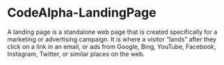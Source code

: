 # CodeAlpha-LandingPage
A landing page is a standalone web page that is created specifically for a marketing or advertising campaign. It is where a visitor “lands” after they click on a link in an email, or ads from Google, Bing, YouTube, Facebook, Instagram, Twitter, or similar places on the web.
